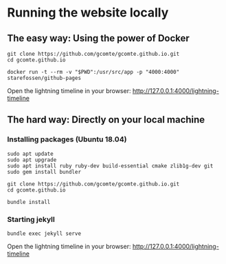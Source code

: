 # Running the website locally
## The easy way: Using the power of Docker
```
git clone https://github.com/gcomte/gcomte.github.io.git
cd gcomte.github.io

docker run -t --rm -v "$PWD":/usr/src/app -p "4000:4000" starefossen/github-pages
```
Open the lightning timeline in your browser:
http://127.0.0.1:4000/lightning-timeline

## The hard way: Directly on your local machine
### Installing packages (Ubuntu 18.04)

```
sudo apt update
sudo apt upgrade
sudo apt install ruby ruby-dev build-essential cmake zlib1g-dev git
sudo gem install bundler

git clone https://github.com/gcomte/gcomte.github.io.git
cd gcomte.github.io

bundle install
```
### Starting jekyll

```
bundle exec jekyll serve
```
Open the lightning timeline in your browser:
http://127.0.0.1:4000/lightning-timeline
